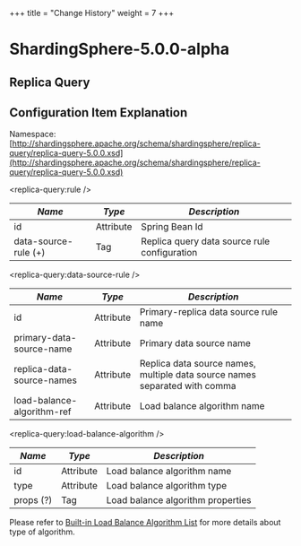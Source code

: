 +++
title = "Change History"
weight = 7
+++

# ShardingSphere-5.0.0-alpha

## Replica Query

## Configuration Item Explanation

Namespace: [http://shardingsphere.apache.org/schema/shardingsphere/replica-query/replica-query-5.0.0.xsd](http://shardingsphere.apache.org/schema/shardingsphere/replica-query/replica-query-5.0.0.xsd)

\<replica-query:rule />

| *Name*               | *Type*    | *Description*                                |
| -------------------- | --------- | -------------------------------------------- |
| id                   | Attribute | Spring Bean Id                               |
| data-source-rule (+) | Tag       | Replica query data source rule configuration |

\<replica-query:data-source-rule />

| *Name*                     | *Type*     | *Description*                                                              |
| -------------------------- | ---------- | -------------------------------------------------------------------------- |
| id                         | Attribute  | Primary-replica data source rule name                                      |
| primary-data-source-name   | Attribute  | Primary data source name                                                   |
| replica-data-source-names  | Attribute  | Replica data source names, multiple data source names separated with comma |
| load-balance-algorithm-ref | Attribute  | Load balance algorithm name                                                |

\<replica-query:load-balance-algorithm />

| *Name*    | *Type*     | *Description*                     |
| --------- | ---------- | --------------------------------- |
| id        | Attribute  | Load balance algorithm name       |
| type      | Attribute  | Load balance algorithm type       |
| props (?) | Tag        | Load balance algorithm properties |

Please refer to [Built-in Load Balance Algorithm List](/en/user-manual/shardingsphere-jdbc/configuration/built-in-algorithm/load-balance) for more details about type of algorithm.
